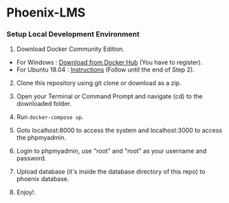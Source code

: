 # Phoenix-LMS

### Setup Local Development Environment
1. Download Docker Community Edition.
  - For Windows : [Download from Docker Hub](https://docs.docker.com/docker-for-windows/install/) (You have to register).
  - For Ubuntu 18.04 : [Instructions](https://www.digitalocean.com/community/tutorials/how-to-install-and-use-docker-on-ubuntu-18-04) (Follow until the end of Step 2).

2. Clone this repository using git clone or download as a zip.

3. Open your Terminal or Command Prompt and navigate (cd) to the downloaded folder.

4. Run ``docker-compose up``. 

5. Goto localhost:8000 to access the  system and localhost:3000 to access the phpmyadmin. 

6. Login to phpmyadmin, use "root" and "root" as your username and password.

7. Upload database (it's inside the database directory of this repo) to phoenix database.

8. Enjoy!.
